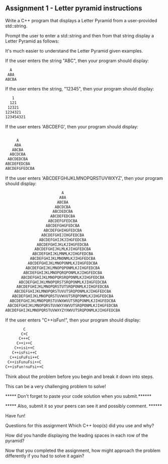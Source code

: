 ## Assignment 1 - Letter pyramid instructions

Write a C++ program that displays a Letter Pyramid from a user-provided std::string.

Prompt the user to enter a std::string and then from that string display a Letter Pyramid as follows:

It's much easier to understand the Letter Pyramid given examples.

If the user enters the string "ABC", then your program should display:

```bash
  A                                                                                                                    
 ABA                                                                                                                   
ABCBA 
```

If the user enters the string, "12345", then your program should display:

 
 ```bash
    1                                                                                                                  
   121                                                                                                                 
  12321                                                                                                                
 1234321                                                                                                               
123454321
``` 

If the user enters 'ABCDEFG', then your program should display:

 ```bash

      A                                                                                                                
     ABA                                                                                                               
    ABCBA                                                                                                              
   ABCDCBA                                                                                                             
  ABCDEDCBA                                                                                                            
 ABCDEFEDCBA                                                                                                           
ABCDEFGFEDCBA
```

If the user enters 'ABCDEFGHIJKLMNOPQRSTUVWXYZ', then your program should display:

```bash
                         A
                        ABA
                       ABCBA
                      ABCDCBA
                     ABCDEDCBA
                    ABCDEFEDCBA
                   ABCDEFGFEDCBA
                  ABCDEFGHGFEDCBA
                 ABCDEFGHIHGFEDCBA
                ABCDEFGHIJIHGFEDCBA
               ABCDEFGHIJKJIHGFEDCBA
              ABCDEFGHIJKLKJIHGFEDCBA
             ABCDEFGHIJKLMLKJIHGFEDCBA
            ABCDEFGHIJKLMNMLKJIHGFEDCBA
           ABCDEFGHIJKLMNONMLKJIHGFEDCBA
          ABCDEFGHIJKLMNOPONMLKJIHGFEDCBA
         ABCDEFGHIJKLMNOPQPONMLKJIHGFEDCBA
        ABCDEFGHIJKLMNOPQRQPONMLKJIHGFEDCBA
       ABCDEFGHIJKLMNOPQRSRQPONMLKJIHGFEDCBA
      ABCDEFGHIJKLMNOPQRSTSRQPONMLKJIHGFEDCBA
     ABCDEFGHIJKLMNOPQRSTUTSRQPONMLKJIHGFEDCBA
    ABCDEFGHIJKLMNOPQRSTUVUTSRQPONMLKJIHGFEDCBA
   ABCDEFGHIJKLMNOPQRSTUVWVUTSRQPONMLKJIHGFEDCBA
  ABCDEFGHIJKLMNOPQRSTUVWXWVUTSRQPONMLKJIHGFEDCBA
 ABCDEFGHIJKLMNOPQRSTUVWXYXWVUTSRQPONMLKJIHGFEDCBA
ABCDEFGHIJKLMNOPQRSTUVWXYZYXWVUTSRQPONMLKJIHGFEDCBA
```

If the user enters "C++isFun!", then your program should display:

 
```bash
        C                                                                                                              
       C+C                                                                                                             
      C+++C                                                                                                            
     C++i++C                                                                                                           
    C++isi++C                                                                                                          
   C++isFsi++C                                                                                                         
  C++isFuFsi++C                                                                                                        
 C++isFunuFsi++C                                                                                                       
C++isFun!nuFsi++C
```

Think about the problem before you begin and break it down into steps.

This can be a very challenging problem to solve!

*****  Don't forget to paste your code solution when you submit.******

*****  Also, submit it so your peers can see it and possibly comment. ******

Have fun!

Questions for this assignment
Which C++ loop(s) did you use and why?

How did you handle displaying the leading spaces in each row of the pyramid?

Now that you completed the assignment, how might approach the problem differently if you had to solve it again?